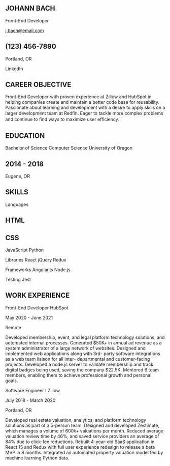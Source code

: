 ## JOHANN BACH
Front-End Developer

j.bach@email.com

## (123) 456-7890

Portland, OR

LinkedIn

## CAREER OBJECTIVE
Front-End Developer with proven experience at Zillow and HubSpot
in helping companies create and maintain a better code base for
reusability. Passionate about learning and development with a
desire to apply skills on a larger development team at Redﬁn. Eager
to tackle more complex problems and continue to ﬁnd ways to
maximize user eﬃciency.

## EDUCATION
Bachelor of Science
Computer Science
University of Oregon

## 2014 - 2018
Eugene, OR

## SKILLS
Languages
## HTML
## CSS
JavaScript
Python

Libraries
React
jQuery
Redux

Frameworks
Angular.js
Node.js

Testing
Jest

## WORK EXPERIENCE

Front-End Developer
HubSpot

May 2020 - June 2021

Remote

Developed membership, event, and legal platform technology
solutions, and automated internal processes.
Generated $50K+ in annual ad revenue as a system
administrator of a large network of websites.
Designed and implemented web applications along with 3rd-
party software integrations as a web team liaison for all inter-
departmental and customer-facing projects.
Developed a node.js server to validate membership and track
digital badges being used, saving the company $22.5K.
Mentored 6 team members, enabling them to achieve
professional growth and personal goals.

Software Engineer I
Zillow

July 2018 - March 2020

Portland, OR

Developed real estate valuation, analytics, and platform
technology solutions as part of a 5-person team.
Designed and developed Zestimate, which manages a volume
of 600k+ valuations per month.
Reduced average valuation review time by 46%, and saved
service providers an average of 84% due to click-fee
reductions.
Rebuilt 4-year-old SaaS application in React 15 and Redux with
full user experience redesign to release a beta MVP in 8
months.
Integrated an automated property valuation model fed by
machine learning Python data.

